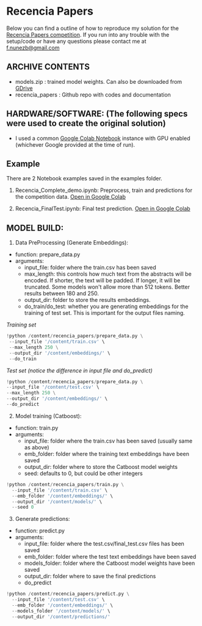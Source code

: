 # Recencia Papers

Below you can find a outline of how to reproduce my solution for the [Recencia Papers competition](https://www.datasource.ai/es/home/data-science-competitions-for-startups/predecir-el-puntaje-de-recencia-en-papers-de-investigacion).
If you run into any trouble with the setup/code or have any questions please contact me at f.nunezb@gmail.com

## ARCHIVE CONTENTS
* models.zip                  : trained model weights. Can also be downloaded from [GDrive](https://docs.google.com/uc?export=download&id=1CP_IMdiYYheBXq_cckBeSdnIrBgaXWaM)
* recencia_papers             : Github repo with codes and documentation

## HARDWARE/SOFTWARE: (The following specs were used to create the original solution)
* I used a common [Google Colab Notebook](https://colab.research.google.com) instance with GPU enabled (whichever Google provided at the time of run).

## Example

There are 2 Notebook examples saved in the examples folder.

1. Recencia_Complete_demo.ipynb: Preprocess, train and predictions for the competition data. [Open in Google Colab](https://colab.research.google.com/drive/1KigW7wmRNurhIeh-QpQwX3awE6wkIAMG?usp=sharing)

2. Recencia_FinalTest.ipynb: Final test prediction. [Open in Google Colab](https://colab.research.google.com/drive/10alE-Og8zbNJMpUI828uXWy8J-xSu622?usp=sharing)

## MODEL BUILD:

1. Data PreProcessing (Generate Embeddings):

* function: prepare_data.py
* arguments:
    * input_file: folder where the train.csv has been saved
    * max_length: this controls how much text from the abstracts will be encoded. If shorter, the text will be padded. If longer, it will be truncated. Some models won't allow more than 512 tokens. Better results between 180 and 250.
    * output_dir: folder to store the results embeddings.
    * do_train/do_test: whether you are generating embeddings for the training of test set. This is important for the output files naming.

*Training set*
 ```python
!python /content/recencia_papers/prepare_data.py \
  --input_file '/content/train.csv' \
  --max_length 250 \
  --output_dir '/content/embeddings/' \
  --do_train
 ```

 *Test set (notice the difference in input file and do_predict)*
  ```python
!python /content/recencia_papers/prepare_data.py \
  --input_file '/content/test.csv' \
  --max_length 250 \
  --output_dir '/content/embeddings/' \
  --do_predict
 ```

2. Model training (Catboost):

* function: train.py
* arguments:
    * input_file: folder where the train.csv has been saved (usually same as above)
    * emb_folder: folder where the training text embeddings have been saved
    * output_dir: folder where to store the Catboost model weights
    * seed: defaults to 0, but could be other integers

```python
!python /content/recencia_papers/train.py \
  --input_file '/content/train.csv' \
  --emb_folder '/content/embeddings/' \
  --output_dir '/content/models/' \
  --seed 0
```

3. Generate predictions:

* function: predict.py
* arguments:
    * input_file: folder where the test.csv/final_test.csv files has been saved
    * emb_folder: folder where the test text embeddings have been saved
    * models_folder: folder where the Catboost model weights have been saved
    * output_dir: folder where to save the final predictions
    * do_predict

```python
!python /content/recencia_papers/predict.py \
  --input_file '/content/test.csv' \
  --emb_folder '/content/embeddings/' \
  --models_folder '/content/models/' \
  --output_dir '/content/predictions/'
```



